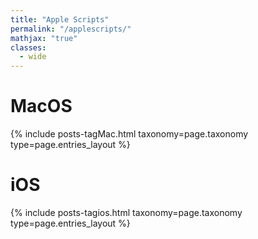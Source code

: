 ```yaml
---
title: "Apple Scripts"
permalink: "/applescripts/"
mathjax: "true"
classes:
  - wide
---
```


# MacOS

<div class="entries-{{ page.entries_layout | default: 'list' }}">
  {% include posts-tagMac.html taxonomy=page.taxonomy type=page.entries_layout %}
</div>

# iOS 

<div class="entries-{{ page.entries_layout | default: 'list' }}">
  {% include posts-tagios.html taxonomy=page.taxonomy type=page.entries_layout %}
</div>